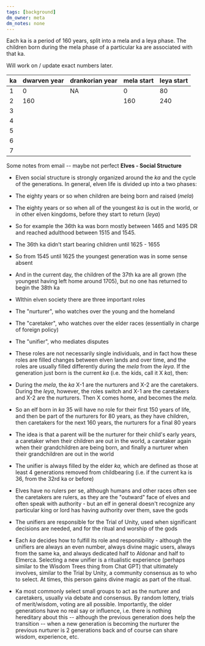 ```yaml
---
tags: [background]
dm_owner: meta
dm_notes: none
---
```



Each ka is a period of 160 years, split into a mela and a leya phase. The children born during the mela phase of a particular ka are associated with that ka. 

Will work on / update exact numbers later.

| ka  | dwarven year | drankorian year | mela start | leya start |
| --- | ------------ | --------------- | ---------- | ---------- |
| 1   | 0            | NA              | 0          | 80         |
| 2   | 160          |                 | 160        | 240        |
| 3   |              |                 |            |            |
| 4   |              |                 |            |            |
| 5   |              |                 |            |            |
| 6   |              |                 |            |            |
| 7   |              |                 |            |            |


Some notes from email -- maybe not perfect
**Elves - Social Structure**

- Elven social structure is strongly organized around the _ka_ and the cycle of the generations. In general, elven life is divided up into a two phases:

- The eighty years or so when children are being born and raised (_mela_)
- The eighty years or so when all of the youngest _ka_ is out in the world, or in other elven kingdoms, before they start to return (_leya_)
- So for example the 36th ka was born mostly between 1465 and 1495 DR and reached adulthood between 1515 and 1545. 

- The 36th ka didn’t start bearing children until 1625 - 1655
- So from 1545 until 1625 the youngest generation was in some sense absent
- And in the current day, the children of the 37th ka are all grown (the youngest having left home around 1705), but no one has returned to begin the 38th ka

- WIthin elven society there are three important roles

- The "nurturer", who watches over the young and the homeland
- The "caretaker", who watches over the elder races (essentially in charge of foreign policy)
- The "unifier", who mediates disputes

- These roles are not necessarily single individuals, and in fact how these roles are filled changes between elven lands and over time, and the roles are usually filled differently during the _mela_ from the _leya_. If the generation just born is the current _ka_ (i.e. the kids, call it X _ka_), then:

- During the _mela_, the _ka_ X-1 are the nurturers and X-2 are the caretakers. During the _leya_, however, the roles switch and X-1 are the caretakers and X-2 are the nurturers. Then X comes home, and becomes the _mela._
- So an elf born in _ka_ 35 will have no role for their first 150 years of life, and then be part of the nurturers for 80 years, as they have children, then caretakers for the next 160 years, the nurturers for a final 80 years
- The idea is that a parent will be the nurturer for their child's early years, a caretaker when their children are out in the world, a caretaker again when their grandchildren are being born, and finally a nurturer when their grandchildren are out in the world
- The unifier is always filled by the elder _ka,_ which are defined as those at least 4 generations removed from childbearing (i.e. if the current ka is 36, from the 32rd ka or before)

- Elves have no rulers per se, although humans and other races often see the caretakers are rulers, as they are the "outward" face of elves and often speak with authority - but an elf in general doesn't recognize any particular king or lord has having authority over them, save the gods
- The unifiers are responsible for the Trial of Unity, used when significant decisions are needed, and for the ritual and worship of the gods
- Each _ka_ decides how to fulfill its role and responsibility - although the unifiers are always an even number, always divine magic users, always from the same ka, and always dedicated half to Aldonar and half to Elmerca. Selecting a new unifier is a ritualistic experience (perhaps similar to the Wisdom Trees thing from Chat GPT) that ultimately involves, similar to the Trial by Unity, a community consensus as to who to select. At times, this person gains divine magic as part of the ritual.
- Ka most commonly select small groups to act as the nurturer and caretakers, usually via debate and consensus. By random lottery, trials of merit/wisdom, voting are all possible. Importantly, the older generations have no real say or influence, i.e. there is nothing hereditary about this -- although the previous generation does help the transition -- when a new generation is becoming the nurturer the previous nurturer is 2 generations back and of course can share wisdom, experience, etc.